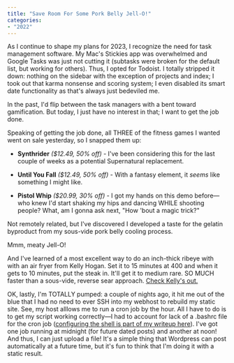 ```yaml
---
title: "Save Room For Some Pork Belly Jell-O!"
categories:
- "2022"
---
```


As I continue to shape my plans for 2023, I recognize the need for task management software.  My Mac's Stickies app was overwhelmed and Google Tasks was just not cutting it (subtasks were broken for the default list, but working for others).  Thus, I opted for Todoist.  I totally stripped it down:  nothing on the sidebar with the exception of projects and index; I took out that karma nonsense and scoring system; I even disabled its smart date functionality as that's always just bedeviled me. 

In the past, I'd flip between the task managers with a bent toward gamification.  But today, I just have no interest in that;  I want to get the job done. 

Speaking of getting the job done, all THREE of the fitness games I wanted went on sale yesterday, so I snapped them up:

* **Synthrider** *($12.49, 50% off)* - I've been considering this for the last couple of weeks as a potential Supernatural replacement.

* **Until You Fall** *($12.49, 50% off)* - With a fantasy element, it *seems* like something I might like.

* **Pistol Whip** *($20.99, 30% off)* - I got my hands on this demo before—who knew I'd start shaking my hips and dancing WHILE shooting people?  What, am I gonna ask next, "How 'bout a magic trick?"

Not remotely related, but I've discovered I developed a taste for the gelatin byproduct from my sous-vide pork belly cooling process.  

Mmm, meaty Jell-O!  

And I've learned of a most excellent way to do an inch-thick ribeye with with an air fryer from Kelly Hogan.  Set it to 15 minutes at 400 and when it gets to 10 minutes, put the steak in.  It'll get it to medium rare.  SO MUCH faster than a sous-vide, reverse sear approach. [Check Kelly's out.](https://youtube.com/shorts/Qz4xzPi9Og0?feature=share)

OK, lastly, I'm TOTALLY pumped:  a couple of nights ago, it hit me out of the blue that I had no need to ever SSH into my webhost to rebuild my static site.  See, my host alllows me to run a cron job by the hour.  All I have to do is to get my script working correctly—I had to account for lack of a .bashrc file for the cron job ([configuring the shell is part of my writeup here](/diary/2021-10-10-installing-jekyll-on-nearlyfreespeech/)).  I've got one job running at midnight (for future dated posts) and another at noon!  And thus, I can just upload a file!  It's a simple thing that Wordpress can post automatically at a future time, but it's fun to think that I'm doing it with a static result.   